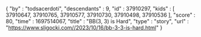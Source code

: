 {
  "by" : "todsacerdoti",
  "descendants" : 9,
  "id" : 37910297,
  "kids" : [ 37910647, 37910765, 37910577, 37910730, 37910498, 37910536 ],
  "score" : 80,
  "time" : 1697514067,
  "title" : "BB(3, 3) is Hard",
  "type" : "story",
  "url" : "https://www.sligocki.com//2023/10/16/bb-3-3-is-hard.html"
}
